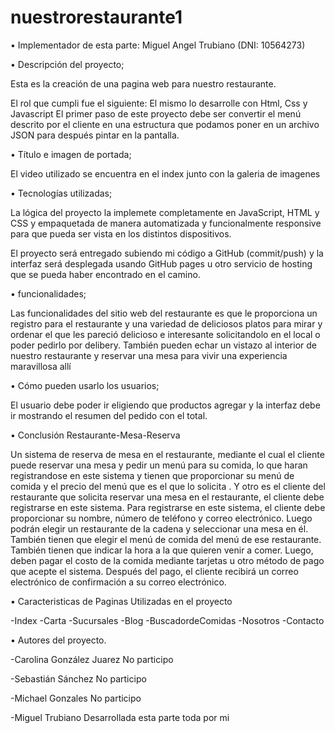 # nuestrorestaurante1

•	Implementador de esta parte:  Miguel Angel Trubiano (DNI: 10564273)

•	Descripción del proyecto;

Esta es la creación de una pagina web para nuestro restaurante.

El rol que cumpli fue el siguiente:
El mismo lo desarrolle con Html, Css y Javascript
El primer paso de este proyecto debe ser convertir el menú descrito por el cliente en una estructura que podamos poner en un archivo JSON para después pintar en la pantalla.

•	Título e imagen de portada;

 
El video utilizado se encuentra en el index junto con la galeria de imagenes

•	Tecnologías utilizadas;

La lógica del proyecto la implemete completamente en JavaScript, HTML y CSS y empaquetada de manera automatizada y funcionalmente responsive para que pueda ser vista en los distintos dispositivos. 

El proyecto será entregado subiendo mi código a GitHub (commit/push) y la interfaz será desplegada usando GitHub pages u otro servicio de hosting que se pueda haber encontrado en el camino.

•	funcionalidades;

Las funcionalidades del sitio web del restaurante es que le proporciona un registro para el restaurante y una variedad de deliciosos platos para mirar y ordenar el que les pareció delicioso e interesante solicitandolo en el local o poder pedirlo por delibery. También pueden echar un vistazo al interior de nuestro restaurante y reservar una mesa para vivir una experiencia maravillosa allí

•	Cómo pueden usarlo los usuarios;

El usuario debe poder ir eligiendo que productos agregar y la interfaz debe ir mostrando el resumen del pedido con el total.

•	Conclusión
Restaurante-Mesa-Reserva

Un sistema de reserva de mesa en el restaurante, mediante el cual el cliente puede reservar una mesa y pedir un menú para su comida, lo que haran registrandose en este sistema y tienen que proporcionar su menú de comida y el precio del menú que es el que lo solicita . Y otro es el cliente del restaurante que solicita reservar una mesa en el restaurante, el cliente debe registrarse en este sistema. Para registrarse en este sistema, el cliente debe proporcionar su nombre, número de teléfono y correo electrónico. Luego podrán elegir un restaurante de la cadena y seleccionar una mesa en él. También tienen que elegir el menú de comida del menú de ese restaurante. También tienen que indicar la hora a la que quieren venir a comer. Luego, deben pagar el costo de la comida mediante tarjetas u otro método de pago que acepte el sistema. Después del pago, el cliente recibirá un correo electrónico de confirmación a su correo electrónico.

•	Caracteristicas de Paginas Utilizadas en el proyecto

   -Index
   -Carta
   -Sucursales
   -Blog
   -BuscadordeComidas
   -Nosotros
   -Contacto
   
•	Autores del proyecto.

-Carolina González Juarez No participo

-Sebastián Sánchez    No  participo

-Michael Gonzales   No participo

-Miguel Trubiano    Desarrollada esta parte toda por mi
